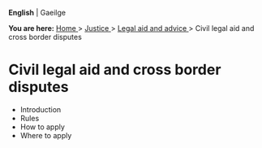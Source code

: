 **English** |  Gaeilge 

**You are here:** [ Home ](/en/) > [ Justice ](/en/justice/) > [ Legal aid and
advice ](/en/justice/legal-aid-and-advice/) > Civil legal aid and cross border
disputes

#  Civil legal aid and cross border disputes

  * Introduction 
  * Rules 
  * How to apply 
  * Where to apply 
